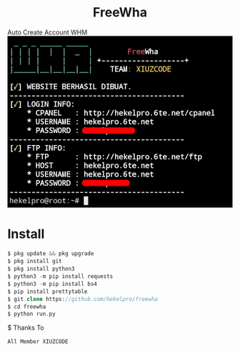 # <center>FreeWha</center>
Auto Create Account WHM
![ss](https://github.com/hekelpro/freewha/blob/main/Screenshot_20201221_080240-picsay.jpg)
# Install
```php
$ pkg update && pkg upgrade
$ pkg install git
$ pkg install python3
$ python3 -m pip install requests
$ python3 -m pip install bs4
$ pip install prettytable
$ git clone https://github.com/hekelpro/freewha
$ cd freewha
$ python run.py
```
$ Thanks To
```
All Member XIUZCODE
```

